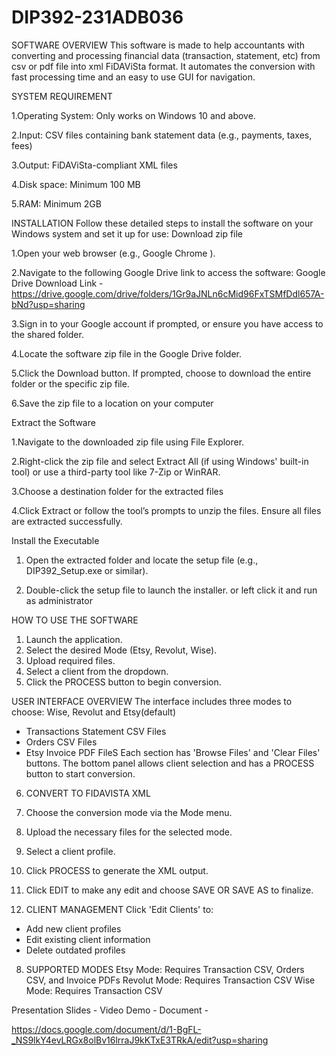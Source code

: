 # DIP392-231ADB036

SOFTWARE OVERVIEW
This software is made to help accountants with converting and processing financial data
(transaction, statement, etc)  from csv or pdf file into xml FiDAViSta format. It automates
the conversion with fast processing time and an easy to use GUI for navigation.

SYSTEM REQUIREMENT

1.Operating System: Only works on Windows 10 and above.

2.Input: CSV files containing bank statement data (e.g., payments, taxes, fees)

3.Output: FiDAViSta-compliant XML files

4.Disk space: Minimum 100 MB

5.RAM: Minimum 2GB


INSTALLATION
Follow these detailed steps to install the software on your Windows system and set it up for use:
Download zip file 

1.Open your web browser (e.g., Google Chrome ).

2.Navigate to the following Google Drive link to access the software:
     Google Drive Download Link - https://drive.google.com/drive/folders/1Gr9aJNLn6cMid96FxTSMfDdl657A-bNd?usp=sharing
     
3.Sign in to your Google account if prompted, or ensure you have access to the shared folder.

4.Locate the software zip file in the Google Drive folder.

5.Click the Download button. If prompted, choose to download the entire folder or the specific zip file.

6.Save the zip file to a location on your computer

Extract the Software

1.Navigate to the downloaded zip file using File Explorer.

2.Right-click the zip file and select Extract All (if using Windows' built-in tool) or use a third-party tool like 7-Zip or WinRAR.

3.Choose a destination folder for the extracted files 

4.Click Extract or follow the tool’s prompts to unzip the files. Ensure all files are extracted successfully.

Install the Executable

1. Open the extracted folder and locate the setup file (e.g., DIP392_Setup.exe or similar).
   
2. Double-click the setup file to launch the installer. or left click it and run as administrator


  
HOW TO USE THE SOFTWARE
1. Launch the application.
2. Select the desired Mode (Etsy, Revolut, Wise).
3. Upload required files.
4. Select a client from the dropdown.
5. Click the PROCESS button to begin conversion.
   
USER INTERFACE OVERVIEW
The interface includes three modes to choose: Wise, Revolut and Etsy(default)
- Transactions Statement CSV Files
- Orders CSV Files
- Etsy Invoice PDF FileS
Each section has 'Browse Files' and 'Clear Files' buttons. The bottom panel allows client selection and has a PROCESS button to start conversion.

6. CONVERT TO FIDAVISTA XML
1. Choose the conversion mode via the Mode menu.
2. Upload the necessary files for the selected mode.
3. Select a client profile.
4. Click PROCESS to generate the XML output.
5. Click EDIT to make any edit and choose SAVE OR SAVE AS to finalize.
   
7. CLIENT MANAGEMENT
Click 'Edit Clients' to:
- Add new client profiles
- Edit existing client information
- Delete outdated profiles
  
8. SUPPORTED MODES
Etsy Mode: Requires Transaction CSV, Orders CSV, and Invoice PDFs
Revolut Mode: Requires Transaction CSV
Wise Mode: Requires Transaction CSV






























Presentation Slides - 
Video Demo - 
Document - 











https://docs.google.com/document/d/1-BgFL-_NS9lkY4evLRGx8olBv16lrraJ9kKTxE3TRkA/edit?usp=sharing





